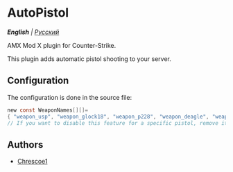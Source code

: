 # AutoPistol

_**English** | [Русский](README.ru.md)_

AMX Mod X plugin for Counter-Strike.

This plugin adds automatic pistol shooting to your server.

## Configuration
The configuration is done in the source file:
```c
new const WeaponNames[][]=
{ "weapon_usp", "weapon_glock18", "weapon_p228", "weapon_deagle", "weapon_fiveseven", "weapon_elite" }
// If you want to disable this feature for a specific pistol, remove it from the list
```

## Authors
- [Chrescoe1](https://github.com/Chrescoe1)
